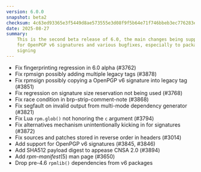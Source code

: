```yaml
---
version: 6.0.0
snapshot: beta2
checksum: 4c63ed93365e3f5449d8ae573555e3d08f9f5b64e71f746bbeb3ec776283eee1
date: 2025-08-27
summary:
    This is the second beta release of 6.0, the main changes being support
    for OpenPGP v6 signatures and various bugfixes, especially to package
    signing
---
```


* Fix fingerprinting regression in 6.0 alpha (#3762)
* Fix rpmsign possibly adding multiple legacy tags (#3878)
* Fix rpmsign possibly copying a OpenPGP v6 signature into legacy tag (#3851)
* Fix regression on signature size reservation not being used (#3768)
* Fix race condition in brp-strip-comment-note (#3868)
* Fix segfault on invalid output from multi-mode dependency generator (#3821)
* Fix Lua `rpm.glob()` not honoring the `c` argument (#3794)
* Fix alternatives mechanism unintentionally kicking in for signatures (#3872)
* Fix sources and patches stored in reverse order in headers (#3014)
* Add support for OpenPGP v6 signatures (#3845, #3846)
* Add SHA512 payload digest to appease CNSA 2.0 (#3894)
* Add *rpm-manifest*(5) man page (#3650)
* Drop pre-4.6 `rpmlib()` dependencies from v6 packages

